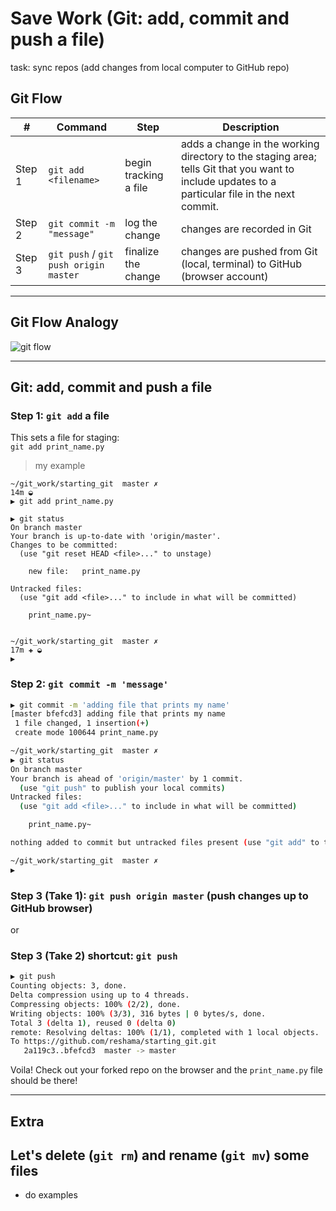 # Save Work (Git: add, commit and push a file)
task:  sync repos (add changes from local computer to GitHub repo)

## Git Flow 
| #     | Command                   | Step  | Description      |
|-------|---------------------------| -----|------------------|
|  Step 1    | `git add <filename>`      | begin tracking a file | adds a change in the working directory to the staging area; tells Git that you want to include updates to a particular file in the next commit.  |    
|  Step 2    | `git commit -m "message"` | log the change | changes are recorded in Git |  
|  Step 3    | `git push` / `git push origin master`                | finalize the change | changes are pushed from Git (local, terminal) to GitHub (browser account) | 
 
---

## Git Flow Analogy
![git flow](images/git_diagram.png)


---

## Git:  add, commit and push a file

### Step 1:  `git add` a file
This sets a file for staging:  
`git add print_name.py`  

>my example  
```
~/git_work/starting_git  master ✗                                                 14m ◒  
▶ git add print_name.py
```



```git
▶ git status
On branch master
Your branch is up-to-date with 'origin/master'.
Changes to be committed:
  (use "git reset HEAD <file>..." to unstage)

	new file:   print_name.py

Untracked files:
  (use "git add <file>..." to include in what will be committed)

	print_name.py~


~/git_work/starting_git  master ✗                                               17m ✚ ◒  
▶ 
```

### Step 2:  `git commit -m 'message'`

```bash
▶ git commit -m 'adding file that prints my name'
[master bfefcd3] adding file that prints my name
 1 file changed, 1 insertion(+)
 create mode 100644 print_name.py

~/git_work/starting_git  master ✗                                                  0m ◒  
▶ git status
On branch master
Your branch is ahead of 'origin/master' by 1 commit.
  (use "git push" to publish your local commits)
Untracked files:
  (use "git add <file>..." to include in what will be committed)

	print_name.py~

nothing added to commit but untracked files present (use "git add" to track)

~/git_work/starting_git  master ✗                                                  0m ◒  
▶ 
```

### Step 3 (Take 1):  `git push origin master` (push changes up to GitHub browser)
or
### Step 3 (Take 2) shortcut:  `git push`

```bash
▶ git push
Counting objects: 3, done.
Delta compression using up to 4 threads.
Compressing objects: 100% (2/2), done.
Writing objects: 100% (3/3), 316 bytes | 0 bytes/s, done.
Total 3 (delta 1), reused 0 (delta 0)
remote: Resolving deltas: 100% (1/1), completed with 1 local objects.
To https://github.com/reshama/starting_git.git
   2a119c3..bfefcd3  master -> master

```

Voila! Check out your forked repo on the browser and the `print_name.py` file should be there!

---

## Extra
## Let's delete (`git rm`) and rename (`git mv`) some files
- do examples
